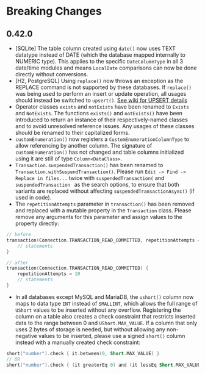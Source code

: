 # Breaking Changes

## 0.42.0

* [SQLite] The table column created using `date()` now uses TEXT datatype instead of DATE (which the database mapped internally to NUMERIC type). 
This applies to the specific `DateColumnType` in all 3 date/time modules and means `LocalDate` comparisons can now be done directly without conversions.
* [H2, PostgreSQL] Using `replace()` now throws an exception as the REPLACE command is not supported by these databases. 
  If `replace()` was being used to perform an insert or update operation, all usages should instead be switched to `upsert()`. 
[See wiki for UPSERT details](https://github.com/JetBrains/Exposed/wiki/DSL#insert-or-update)
* Operator classes `exists` and `notExists` have been renamed to `Exists` and `NotExists`. 
The functions `exists()` and `notExists()` have been introduced to return an instance of their respectively-named classes and to avoid unresolved reference issues. 
Any usages of these classes should be renamed to their capitalized forms.
* `customEnumeration()` now registers a `CustomEnumerationColumnType` to allow referencing by another column. 
The signature of `customEnumeration()` has not changed and table columns initialized using it are still of type `Column<DataClass>`.
* `Transaction.suspendedTransaction()` has been renamed to `Transaction.withSuspendTransaction()`.
Please run `Edit -> Find -> Replace in files...` twice with `suspendedTransaction(` and `suspendedTransaction ` as the search options, 
to ensure that both variants are replaced without affecting `suspendedTransactionAsync()` (if used in code).
* The `repetitionAttempts` parameter in `transaction()` has been removed and replaced with a mutable property in the `Transaction` class. 
Please remove any arguments for this parameter and assign values to the property directly:
```kt
// before
transaction(Connection.TRANSACTION_READ_COMMITTED, repetitionAttempts = 10) {
    // statements
}

// after
transaction(Connection.TRANSACTION_READ_COMMITTED) {
    repetitionAttempts = 10
    // statements
}
```
* In all databases except MySQL and MariaDB, the `ushort()` column now maps to data type `INT` instead of `SMALLINT`, which allows the full range of `UShort` 
values to be inserted without any overflow.
Registering the column on a table also creates a check constraint that restricts inserted data to the range between 0 and `UShort.MAX_VALUE`.
If a column that only uses 2 bytes of storage is needed, but without allowing any non-negative values to be inserted, please use a signed `short()` column 
instead with a manually created check constraint:
```kt
short("number").check { it.between(0, Short.MAX_VALUE) }
// OR
short("number").check { (it greaterEq 0) and (it lessEq Short.MAX_VALUE) }
```

